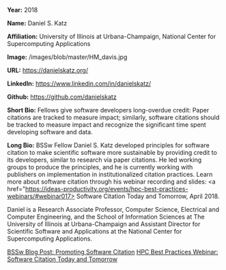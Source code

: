 **Year:** 2018

**Name:** Daniel S. Katz

**Affiliation:** University of Illinois at Urbana-Champaign, National Center for Supercomputing Applications

**Image:** /images/blob/master/HM_davis.jpg

**URL:** https://danielskatz.org/

**LinkedIn:** https://www.linkedin.com/in/danielskatz/

**Github:** https://github.com/danielskatz

**Short Bio:** Fellows give software developers long-overdue credit:  Paper citations are tracked to measure impact; similarly, software citations should be tracked to measure impact and recognize the significant time spent developing software and data. 

**Long Bio:** BSSw Fellow Daniel S. Katz developed principles for software citation to make scientific software more sustainable by providing credit to its developers, similar to research via paper citations. He led working groups to produce the principles, and he is currently working with publishers on implementation in institutionalized citation practices. Learn more about software citation through his webinar recording and slides: <a href="https://ideas-productivity.org/events/hpc-best-practices-webinars/#webinar017> Software Citation Today and Tomorrow</a>, April 2018.

Daniel is a Research Associate Professor, Computer Science, Electrical and Computer Engineering, and the School of Information Sciences at The University of Illinois at Urbana-Champaign and Assistant Director for Scientific Software and Applications at the National Center for Supercomputing Applications.

<a href="https://bssw.io/blog_posts/bssw-fellowship-activity-promoting-software-citation" class="link-row">BSSw Blog Post: Promoting Software Citation</a>
<a href="https://bssw.io/blog_posts/bssw-fellowship-activity-promoting-software-citation" class="link-row">HPC Best Practices Webinar:  Software Citation Today and Tomorrow</a>

